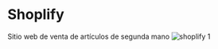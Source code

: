 # Shoplify
Sitio web de venta de artículos de segunda mano
![shoplify 1](https://github.com/BorjaIranzoBadenes/Shoplify/assets/82673611/720e1403-c615-4da9-a621-4347e9ac1eee)
